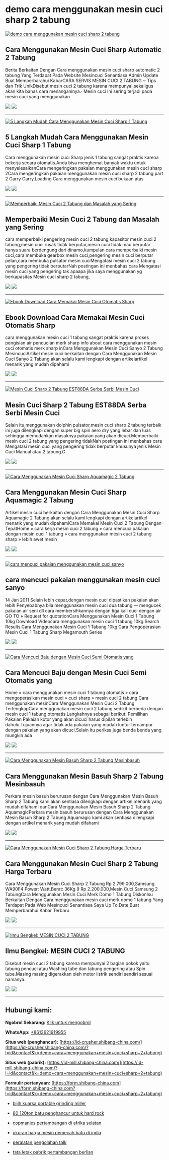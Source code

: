 # demo cara menggunakan mesin cuci sharp 2 tabung

<a href="https://swt.shibang-china.com/?l=id&img&k=demo+cara+menggunakan+mesin+cuci+sharp+2+tabung" target="_blank">![demo cara menggunakan mesin cuci sharp 2 tabung](http://static.shibang-china.com/all-800x300/455.jpg)</a>

## Cara Menggunakan Mesin Cuci Sharp Automatic 2 Tabung
Berita Berkaitan Dengan Cara menggunakan mesin cuci sharp automatic 2 tabung Yang Terdapat Pada Website Mesincuci Senantiasa Admin Update Buat Memperbarahui KabarCARA SERVIS MESIN CUCI 2 TABUNG ~ Tips dan Trik UnikDisebut mesin cuci 2 tabung karena mempunyai,sekaligus akan kita bahas cara menanganinya.· Mesin cuci Ini sering terjadi pada mesin cuci yang menggunakan


<a href="https://whatsapp.shibangsoft.com/WhatsApp.php" target="_blank" title="WhatsApp">![](http://static.shibang-china.com/icon/whatsapp.png)</a> <a href="https://swt.shibang-china.com/?l=id&icon&k=demo+cara+menggunakan+mesin+cuci+sharp+2+tabung" target="_blank">![](http://static.shibang-china.com/icon/chat-id.png)</a>

---

<a href="https://swt.shibang-china.com/?l=id&img&k=demo+cara+menggunakan+mesin+cuci+sharp+2+tabung" target="_blank">![5 Langkah Mudah Cara Menggunakan Mesin Cuci Sharp 1 Tabung](http://static.shibang-china.com/all-800x300/787.jpg)</a>

## 5 Langkah Mudah Cara Menggunakan Mesin Cuci Sharp 1 Tabung
Cara menggunakan mesin cuci Sharp jenis 1 tabung sangat praktis karena bekerja secara otomatis.Anda bisa menghemat banyak waktu untuk menyelesaikanCara mengeringkan pakaian menggunakan mesin cuci sharp 2Cara mengeringkan pakaian menggunakan mesin cuci sharp 2 tabung part 2 Garry Garry.Loading Cara menggunakan mesin cuci bukaan atas


<a href="https://whatsapp.shibangsoft.com/WhatsApp.php" target="_blank" title="WhatsApp">![](http://static.shibang-china.com/icon/whatsapp.png)</a> <a href="https://swt.shibang-china.com/?l=id&icon&k=demo+cara+menggunakan+mesin+cuci+sharp+2+tabung" target="_blank">![](http://static.shibang-china.com/icon/chat-id.png)</a>

---

<a href="https://swt.shibang-china.com/?l=id&img&k=demo+cara+menggunakan+mesin+cuci+sharp+2+tabung" target="_blank">![Memperbaiki Mesin Cuci 2 Tabung dan Masalah yang Sering](http://static.shibang-china.com/all-800x300/88.jpg)</a>

## Memperbaiki Mesin Cuci 2 Tabung dan Masalah yang Sering
cara memperbaiki pengering mesin cuci 2 tabung,kapasitor mesin cuci 2 tabung,mesin cuci rusak tidak berputar,mesin cuci tidak mau berputar hanya suara berdengung dari dinamo,kumpulan cara memperbaiki mesin cuci,cara membuka gearbox mesin cuci,pengering mesin cuci berputar pelan,cara membuka pulsator mesin cuciMengatasi mesin cuci 2 tabung yang pengering tidak berputarNah postingan ini menbahas cara Mengatasi mesin cuci yang pengering tak apaapa jika saya menggunakan yg berkapasitas Mesin cuci sharp 2 tabung,


<a href="https://whatsapp.shibangsoft.com/WhatsApp.php" target="_blank" title="WhatsApp">![](http://static.shibang-china.com/icon/whatsapp.png)</a> <a href="https://swt.shibang-china.com/?l=id&icon&k=demo+cara+menggunakan+mesin+cuci+sharp+2+tabung" target="_blank">![](http://static.shibang-china.com/icon/chat-id.png)</a>

---

<a href="https://swt.shibang-china.com/?l=id&img&k=demo+cara+menggunakan+mesin+cuci+sharp+2+tabung" target="_blank">![Ebook Download Cara Memakai Mesin Cuci Otomatis Sharp](http://static.shibang-china.com/all-800x300/305.jpg)</a>

## Ebook Download Cara Memakai Mesin Cuci Otomatis Sharp
cara menggunakan mesin cuci 1 tabung sangat praktis karena proses pengisian air pencucian merk sharp info about cara menggunakan mesin cuci otomatis merk sharp inCara Menggunakan Mesin Cuci Sanyo 2 Tabung MesincuciArtikel mesin cuci berkaitan dengan Cara Menggunakan Mesin Cuci Sanyo 2 Tabung akan selalu kami lengkapi dengan artikelartikel menarik yang mudah dipahami


<a href="https://whatsapp.shibangsoft.com/WhatsApp.php" target="_blank" title="WhatsApp">![](http://static.shibang-china.com/icon/whatsapp.png)</a> <a href="https://swt.shibang-china.com/?l=id&icon&k=demo+cara+menggunakan+mesin+cuci+sharp+2+tabung" target="_blank">![](http://static.shibang-china.com/icon/chat-id.png)</a>

---

<a href="https://swt.shibang-china.com/?l=id&img&k=demo+cara+menggunakan+mesin+cuci+sharp+2+tabung" target="_blank">![Mesin Cuci Sharp 2 Tabung EST88DA Serba Serbi Mesin Cuci](http://static.shibang-china.com/all-800x300/1263.jpg)</a>

## Mesin Cuci Sharp 2 Tabung EST88DA Serba Serbi Mesin Cuci
Selain itu,menggunakan dolphin pulsator,mesin cuci sharp 2 tabung terbaik ini juga dilengkapi dengan super big spin aero dry yang lebar dan luas sehingga memudahkan masuknya pakaian yang akan dicuci.Memperbaiki mesin cuci 2 tabung yang pengering tidakNah postingan ini menbahas cara Mengatasi mesin cuci yang pengering tidak berputar khusunya jenis Mesin Cuci Manual atau 2 tabung.G


<a href="https://whatsapp.shibangsoft.com/WhatsApp.php" target="_blank" title="WhatsApp">![](http://static.shibang-china.com/icon/whatsapp.png)</a> <a href="https://swt.shibang-china.com/?l=id&icon&k=demo+cara+menggunakan+mesin+cuci+sharp+2+tabung" target="_blank">![](http://static.shibang-china.com/icon/chat-id.png)</a>

---

<a href="https://swt.shibang-china.com/?l=id&img&k=demo+cara+menggunakan+mesin+cuci+sharp+2+tabung" target="_blank">![Cara Menggunakan Mesin Cuci Sharp Aquamagic 2 Tabung](http://static.shibang-china.com/all-800x300/1400.jpg)</a>

## Cara Menggunakan Mesin Cuci Sharp Aquamagic 2 Tabung
Artikel mesin cuci berkaitan dengan Cara Menggunakan Mesin Cuci Sharp Aquamagic 2 Tabung akan selalu kami lengkapi dengan artikelartikel menarik yang mudah dipahamiCara Memakai Mesin Cuci 2 Tabung Dengan TepatHome » cara kerja mesin cuci 2 tabung » cara mencuci pakaian dengan mesin cuci 1 tabung » cara menggunakan mesin cuci 2 tabung sharp » lebih awet mesin


<a href="https://whatsapp.shibangsoft.com/WhatsApp.php" target="_blank" title="WhatsApp">![](http://static.shibang-china.com/icon/whatsapp.png)</a> <a href="https://swt.shibang-china.com/?l=id&icon&k=demo+cara+menggunakan+mesin+cuci+sharp+2+tabung" target="_blank">![](http://static.shibang-china.com/icon/chat-id.png)</a>

---

<a href="https://swt.shibang-china.com/?l=id&img&k=demo+cara+menggunakan+mesin+cuci+sharp+2+tabung" target="_blank">![cara mencuci pakaian menggunakan mesin cuci sanyo](http://static.shibang-china.com/all-800x300/244.jpg)</a>

## cara mencuci pakaian menggunakan mesin cuci sanyo
14 Jan 2011 Selain lebih cepat,dengan mesin cuci dipastikan pakaian akan lebih Penyebabnya bila menggunakan mesin cuci dua tabung — mengucek pakaian air seni dll cara membersihkannya dengan tiga kali cuci dengan air GO TO » Request for quotationCara Menggunakan Mesin Cuci 1 Tabung 10kg Download Videocara menggunakan mesin cuci 1 tabung 10kg Search Results.Cara Menggunakan Mesin Cuci 1 Tabung 10kg.Cara Pengoperasian Mesin Cuci 1 Tabung Sharp Megamouth Series


<a href="https://whatsapp.shibangsoft.com/WhatsApp.php" target="_blank" title="WhatsApp">![](http://static.shibang-china.com/icon/whatsapp.png)</a> <a href="https://swt.shibang-china.com/?l=id&icon&k=demo+cara+menggunakan+mesin+cuci+sharp+2+tabung" target="_blank">![](http://static.shibang-china.com/icon/chat-id.png)</a>

---

<a href="https://swt.shibang-china.com/?l=id&img&k=demo+cara+menggunakan+mesin+cuci+sharp+2+tabung" target="_blank">![Cara Mencuci Baju dengan Mesin Cuci Semi Otomatis yang](http://static.shibang-china.com/all-800x300/643.jpg)</a>

## Cara Mencuci Baju dengan Mesin Cuci Semi Otomatis yang
Home » cara menggunakan mesin cuci 1 tabung otomatis » cara mengoperasikan mesin cuci » cuci sharp » mesin cuci 2 tabung Cara menggunakan mesinCara Menggunakan Mesin Cuci 2 Tabung TerlengkapCara menggunakan mesin cuci 2 tabung sedikit berbeda dengan mesin cuci 1 tabung otomatis.Langkahnya sebagai berikut: Pemilihan Pakaian Pakaian kotor yang akan dicuci harus dipilah terlebih dahulu.Tujuannya agar tidak ada pakaian yang mudah luntur tercampur dengan pakaian yang akan dicuci.Selain itu periksa juga benda benda yang mungkin ada


<a href="https://whatsapp.shibangsoft.com/WhatsApp.php" target="_blank" title="WhatsApp">![](http://static.shibang-china.com/icon/whatsapp.png)</a> <a href="https://swt.shibang-china.com/?l=id&icon&k=demo+cara+menggunakan+mesin+cuci+sharp+2+tabung" target="_blank">![](http://static.shibang-china.com/icon/chat-id.png)</a>

---

<a href="https://swt.shibang-china.com/?l=id&img&k=demo+cara+menggunakan+mesin+cuci+sharp+2+tabung" target="_blank">![Cara Menggunakan Mesin Basuh Sharp 2 Tabung Mesinbasuh](http://static.shibang-china.com/all-800x300/1331.jpg)</a>

## Cara Menggunakan Mesin Basuh Sharp 2 Tabung Mesinbasuh
Perkara mesin basuh berurusan dengan Cara Menggunakan Mesin Basuh Sharp 2 Tabung kami akan sentiasa dilengkapi dengan artikel menarik yang mudah difahami danCara Menggunakan Mesin Basuh Sharp 2 Tabung AquamagicPerkara mesin basuh berurusan dengan Cara Menggunakan Mesin Basuh Sharp 2 Tabung Aquamagic kami akan sentiasa dilengkapi dengan artikel menarik yang mudah difahami


<a href="https://whatsapp.shibangsoft.com/WhatsApp.php" target="_blank" title="WhatsApp">![](http://static.shibang-china.com/icon/whatsapp.png)</a> <a href="https://swt.shibang-china.com/?l=id&icon&k=demo+cara+menggunakan+mesin+cuci+sharp+2+tabung" target="_blank">![](http://static.shibang-china.com/icon/chat-id.png)</a>

---

<a href="https://swt.shibang-china.com/?l=id&img&k=demo+cara+menggunakan+mesin+cuci+sharp+2+tabung" target="_blank">![Cara Menggunakan Mesin Cuci Sharp 2 Tabung Harga Terbaru](http://static.shibang-china.com/all-800x300/1228.jpg)</a>

## Cara Menggunakan Mesin Cuci Sharp 2 Tabung Harga Terbaru
Cara Menggunakan Mesin Cuci Sharp 2 Tabung Rp 2.799.000,Samsung WA90F4 Power: Watt,Berat: 36Kg 9 Rp 2.200.000,Mesin Cuci Samsung 2 TabungCara Menggunakan Mesin Cuci Merk Domo 1 Tabung DiskonIsu Berkaitan Dengan Cara menggunakan mesin cuci merk domo 1 tabung Yang Terdapat Pada Web Mesincuci Senantiasa Saya Up To Date Buat Memperbarahui Kabar Terbaru


<a href="https://whatsapp.shibangsoft.com/WhatsApp.php" target="_blank" title="WhatsApp">![](http://static.shibang-china.com/icon/whatsapp.png)</a> <a href="https://swt.shibang-china.com/?l=id&icon&k=demo+cara+menggunakan+mesin+cuci+sharp+2+tabung" target="_blank">![](http://static.shibang-china.com/icon/chat-id.png)</a>

---

<a href="https://swt.shibang-china.com/?l=id&img&k=demo+cara+menggunakan+mesin+cuci+sharp+2+tabung" target="_blank">![Ilmu Bengkel: MESIN CUCI 2 TABUNG](http://static.shibang-china.com/all-800x300/1476.jpg)</a>

## Ilmu Bengkel: MESIN CUCI 2 TABUNG
Disebut mesin cuci 2 tabung karena mempunyai 2 bagian pokok yaitu tabung pencuci atau Washing tube dan tabung pengering atau Spin tube.Masing masing digerakkan oleh motor listrik sendiri sendiri sesuai namanya.

<a href="https://whatsapp.shibangsoft.com/WhatsApp.php" target="_blank" title="WhatsApp">![](http://static.shibang-china.com/icon/whatsapp.png)</a> <a href="https://swt.shibang-china.com/?l=id&icon&k=demo+cara+menggunakan+mesin+cuci+sharp+2+tabung" target="_blank">![](http://static.shibang-china.com/icon/chat-id.png)</a>

---
## Hubungi kami:

**Ngobrol Sekarang:** [Klik untuk mengobrol](https://swt.shibang-china.com?l=id&contact&k=demo+cara+menggunakan+mesin+cuci+sharp+2+tabung)

**WhatsApp:**  [+8613621919955](https://whatsapp.shibangsoft.com/WhatsApp.php)

**Situs web (penghancur):** [https://id-crusher.shibang-china.com/](https://id-crusher.shibang-china.com/?l=id&contact&k=demo+cara+menggunakan+mesin+cuci+sharp+2+tabung)

**Situs web (pabrik):** [https://id-mill.shibang-china.com/](https://id-mill.shibang-china.com/?l=id&contact&k=demo+cara+menggunakan+mesin+cuci+sharp+2+tabung)

**Formulir pertanyaan:** [https://form.shibang-china.com](https://form.shibang-china.com?l=id&contact&k=demo+cara+menggunakan+mesin+cuci+sharp+2+tabung)

* [bijih kuarsa portable grinding miller](../48/bijih%20kuarsa%20portable%20grinding%20miller.md)

* [80 120ton batu penghancur untuk hard rock](../41/80%20120ton%20batu%20penghancur%20untuk%20hard%20rock.md)

* [copmanies pertambangan di afrika selatan](../44/copmanies%20pertambangan%20di%20afrika%20selatan.md)

* [ukuran harga mesin pemecah batu di india](../49/ukuran%20harga%20mesin%20pemecah%20batu%20di%20india.md)

* [peralatan pengolahan talk](../46/peralatan%20pengolahan%20talk.md)

* [tata letak pabrik pertambangan berlian](../46/tata%20letak%20pabrik%20pertambangan%20berlian.md)